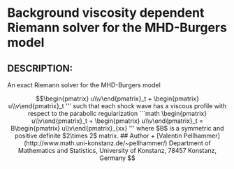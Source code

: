 # Background viscosity dependent Riemann solver for the MHD-Burgers model


## DESCRIPTION:
An exact Riemann solver for the MHD-Burgers model
```math
\begin{pmatrix} u\\v\end{pmatrix}_t + \begin{pmatrix} u\\v\end{pmatrix}_t
'''
such that each shock wave has a viscous profile with respect to the parabolic regularization
```math
\begin{pmatrix} u\\v\end{pmatrix}_t + \begin{pmatrix} u\\v\end{pmatrix}_t = B\begin{pmatrix} u\\v\end{pmatrix}_{xx}
'''
where $B$ is a symmetric and positive definite $2\times 2$ matrix.


## Author
+ [Valentin Pellhammer](http://www.math.uni-konstanz.de/~pellhammer/)  
 Department of Mathematics and Statistics,  
 University of Konstanz,  
 78457 Konstanz, Germany

